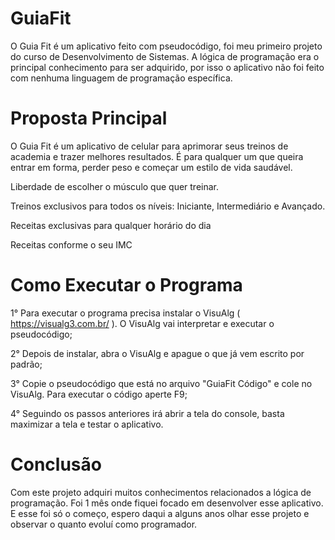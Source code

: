 # GuiaFit
O Guia Fit é um aplicativo feito com pseudocódigo, foi meu primeiro projeto do curso de Desenvolvimento de Sistemas. A lógica de programação era o principal conhecimento para ser adquirido, por isso o aplicativo não foi feito com nenhuma linguagem de programação específica.

# Proposta Principal
O Guia Fit é um aplicativo de celular para aprimorar seus treinos de academia e trazer melhores resultados. É para qualquer um que queira entrar em forma, perder peso e começar um estilo de vida saudável.

Liberdade de escolher o músculo que quer treinar.

Treinos exclusivos para todos os níveis: Iniciante, Intermediário e Avançado. 

Receitas exclusivas para qualquer horário do dia 

Receitas conforme o seu IMC

# Como Executar o Programa
1° Para executar o programa precisa instalar o VisuAlg ( https://visualg3.com.br/ ). O VisuAlg vai interpretar e executar o pseudocódigo;

2° Depois de instalar, abra o VisuAlg e apague o que já vem escrito por padrão;

3° Copie o pseudocódigo que está no arquivo "GuiaFit Código" e cole no VisuAlg. Para executar o código aperte F9;

4° Seguindo os passos anteriores irá abrir a tela do console, basta maximizar a tela e testar o aplicativo.

# Conclusão
Com este projeto adquiri muitos conhecimentos relacionados a lógica de programação. Foi 1 mês onde fiquei focado em desenvolver esse aplicativo. E esse foi só o começo, espero daqui a alguns anos olhar esse projeto e observar o quanto evoluí como programador. 
